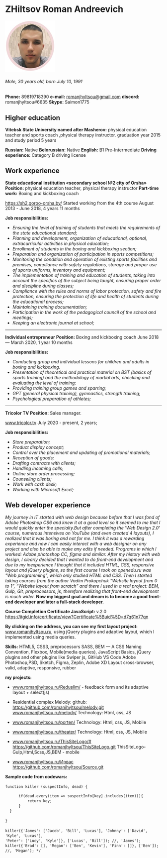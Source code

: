 # ZHiltsov Roman Andreevich 


![Фото](photo.jpeg)

###### Male, 30 years old, born July 10, 1991

**Phone:** 89819718390
**e-mail:** romanjhyltsou@gmail.com
**discord:** romanjhyltsou#6635
**Skype:** Saimon1775


## Higher education

**Vitebsk State University named after Masherov:** physical education teacher and sports coach ,physical therapy instructor. graduation year 2015 and study period 5 years

**Russian:** Native
**Belorussian:** Native
**English:** B1 Pre-Intermediate
**Driving experience:** Category B driving license


## Work experience
**State educational institution «secondary school №2 city ​​of Orsha»**
**Position:** physical education teacher, physical therapy instructor
**Part-time work:** Boxing and kickboxing coach 

https://sh2.goroo-orsha.by/
Started working from the 4th course
August 2013 - June 2018, 4 years 11 months

**Job responsibilities:**
* *Ensuring the level of training of students that meets the requirements of the state educational standard;*
* *Planning and development, organization of educational, optional, extracurricular activities in physical education;*
* *Enrollment of students in the boxing and kickboxing section;*
* *Preparation and organization of participation in sports competitions;*
* *Monitoring the condition and operation of existing sports facilities and premises, compliance with safety regulations, storage and proper use of sports uniforms, inventory and equipment;*
* *The implementation of training and education of students, taking into account the specifics of the subject being taught, ensuring proper order and discipline during classes;*
* *Compliance with the rules and norms of labor protection, safety and fire protection, ensuring the protection of life and health of students during the educational process;*
* *Maintaining training documentation;*
* *Participation in the work of the pedagogical council of the school and meetings;*
* *Keeping an electronic journal at school;*

---

**Individual entrepreneur**
**Position:** Boxing and kickboxing coach
June 2018 — March 2020, 1 year 10 months

**Job responsibilities:**
* *Conducting group and individual lessons for children and adults in boxing and kickboxing.*
* *Presentation of theoretical and practical material on BST (basics of sports training) and the methodology of martial arts, checking and evaluating the level of training;*
* *Providing training group games and sparring;*
* *GPT (general physical training), gymnastics, strength training;*
* *Psychological preparation of athletes;*

---

**Tricolor TV**
**Position:** Sales manager.

www.tricolor.tv
July 2020 - present, 2 years;

**Job responsibilities:**
* *Store preparation;*
* *Product display concept;*
* *Control over the placement and updating of promotional materials;*
* *Reception of goods;*
* *Drafting contracts with clients;*
* *Handling incoming calls;*
* *Online store order processing;*
* *Counseling clients;*
* *Work with cash desk;*
* *Working with Microsoft Excel;*


## Web developer experience 

*My journey in IT started with web design
because before that I was fond of Adobe Photoshop CS6 and knew it at a good level so it seemed to me that I would quickly enter the specialty.But after completing the 'Web Design 2.0' course, numerous intensives on YouTube (and even created 4 layouts), I realized that it was boring and not for me.
I think it was a rewarding experience and now I can easily interact with a web designer on any project and also be able to make any edits if needed.
Programs in which I worked: Adobe photoshop CC, figma and similar.
After my history with web design, I clearly decided that I wanted to do front-end development and due to my inexperience I thought that it included HTML, CSS, responsive layout and jQuery plugins, so the first course I took on openedu.ru was "Web programming", which only studied HTML and CSS. Then I started taking courses from the author Vadim Prokopchuk “Website layout from 0 to 1”, “Website layout from scratch” and there I used in a real project: BEM, Gulp, Git, preprocessors, js, therefore realizing that front-end development is much wider.* 
**Now my biggest goal and dream is to become a good front-end developer and later a full-stack developer.**

**Course Completion Certificate JavaScript:** v.2.0 https://itgid.info/certificate/view?Certificate%5Buid%5D=d7q61n77qn

**By clicking on the address, you can see my first layout project:** www.romanjhyltsou.ru, 
using jQuery plugins and adaptive layout, which I implemented using media queries.

**Skills:**
HTML5, CSS3,
preprocessors SASS, BEM — A CSS Naming Convention, Flexbox,
Mobile(media queries),
JavaScript Basics, jQuery plugins and other plugins like Swiper js,
GitHub
VS Code
Adobe Photoshop,PSD, Sketch, Figma, Zeplin, Adobe XD
Layout cross-browser, valid, adaptive, responsive, rubber

**my projects:**
* www.romanjhyltsou.ru/Reduslim/ - feedback form and its adaptive layout + select(js)

* Residential complex Melody:
github: https://github.com/romanjhyltsou/melody.git
www.romanjhyltsou.ru/melody/
Technology: Html, css, JS


* www.romanjhyltsou.ru/porten/
Technology: Html, css, JS, Mobile


* www.romanjhyltsou.ru/theater/
Technology: Html, css, JS, Mobile

* www.romanjhyltsou.ru/ThisSiteLogo/#
https://github.com/romanjhyltsou/ThisSiteLogo.git
ThisSiteLogo- Gulp,Html,Scss,JS,BEM - mobile


* www.romanjhyltsou.ru/Ирвас
https://github.com/romanjhyltsou/Source.git



**Sample code from codewars:**

 `function killer (suspectInfo, dead) { `
```for(let key in suspectInfo){
      if(dead.every(item => suspectInfo[key].includes(item))){
          return key;
      }
  }
  
}

killer({'James': ['Jacob', 'Bill', 'Lucas'], 'Johnny': ['David', 'Kyle', 'Lucas'],
'Peter': ['Lucy', 'Kyle']}, ['Lucas', 'Bill']); //, 'James');
killer({'Brad': [], 'Megan': ['Ben', 'Kevin'], 'Finn': []}, ['Ben']); //, 'Megan'); */
```


